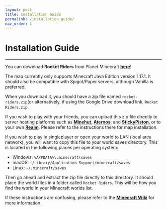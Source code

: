 ```yaml
---
layout: post
title: Installation Guide
permalink: /installation_guide/
nav_order: 1
---
```

# **Installation Guide**
---

You can download **Rocket Riders** from Planet Minecraft **[here](https://www.planetminecraft.com/project/rocket-riders/)**!

The map currently only supports Minecraft Java Edition version 1.17.1. It should also be compatible with Spigot/Paper servers, although Vanilla is preferred.

When you download it, you should have a zip file named `rocket-riders.zip`(or alternatively, if using the Google Drive download link, `Rocket Riders.zip`.

If you wish to play with your friends, you can upload this zip file directly to server hosting platforms such as **[Minehut](https://minehut.com/)**, **[Aternos](https://aternos.org/)**, and **[StickyPiston](https://stickypiston.co/)**, or to your own **[Realm](https://help.minecraft.net/hc/en-us/articles/360029978911-Java-Edition-How-do-I-load-content-to-my-Realm-)**. Please refer to the instructions there for map installation.

If you wish to play in singleplayer or open your world to LAN (local area network), you will want to copy this file to your world saves directory. This is located in the following places per operating system:
- Windows: `%APPDATA%\.minecraft\saves`
- macOS: `~/Library/Application Support/minecraft/saves`
- Linux: `~/.minecraft/saves`

Then go ahead and extract the zip file directly to this directory. It should place the world files in a folder called `Rocket Riders`. This will be how you find the world in your Minecraft worlds list.

If these instructions are confusing, please refer to the **[Minecraft Wiki](https://minecraft.fandom.com/wiki/Tutorials/Map_downloads)** for more information.